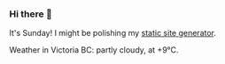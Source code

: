 ### Hi there :wave:

It's Sunday! I might be polishing my [static site generator](https://github.com/bewuethr/pandoc-bash-blog).

Weather in Victoria BC: partly cloudy, at +9°C.
